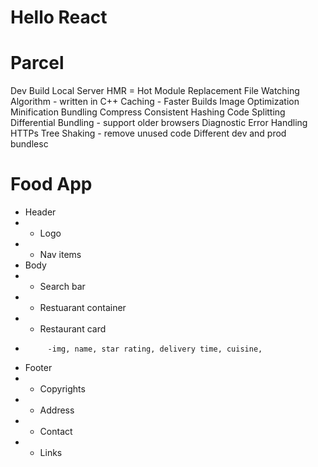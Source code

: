 # Hello React

# Parcel
Dev Build
Local Server
HMR = Hot Module Replacement
File Watching Algorithm - written in C++
Caching - Faster Builds
Image Optimization
Minification
Bundling
Compress
Consistent Hashing
Code Splitting
Differential Bundling - support older browsers
Diagnostic
Error Handling
HTTPs
Tree Shaking - remove unused code
Different dev and prod bundlesc

# Food App

 * Header
 *  - Logo
 *  - Nav items
 * Body
 *  - Search bar
 *  - Restuarant container
 *    - Restaurant card
 *          -img, name, star rating, delivery time, cuisine,
 * Footer
 *  - Copyrights
 *  - Address
 *  - Contact
 *  - Links